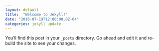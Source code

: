 ```yaml
---
layout: default
title:  "Welcome to Jekyll!"
date: "2016-07-19T12:00:00.0Z-04"
categories: jekyll update
---
```

You’ll find this post in your `_posts` directory. Go ahead and edit it and re-build the site to see your changes.